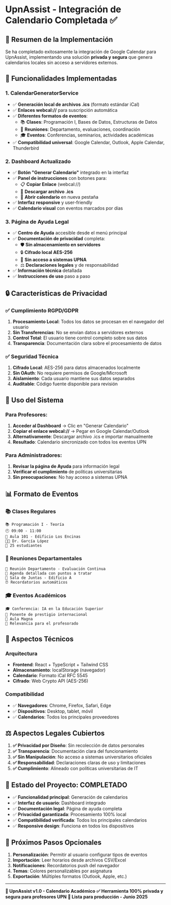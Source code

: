 # UpnAssist - Integración de Calendario Completada ✅

## 🎯 Resumen de la Implementación

Se ha completado exitosamente la integración de Google Calendar para UpnAssist, implementando una solución **privada y segura** que genera calendarios locales sin acceso a servidores externos.

## 📅 Funcionalidades Implementadas

### 1. **CalendarGeneratorService**
- ✅ **Generación local de archivos .ics** (formato estándar iCal)
- ✅ **Enlaces webcal://** para suscripción automática
- ✅ **Diferentes formatos de eventos**:
  - 📚 **Clases**: Programación I, Bases de Datos, Estructuras de Datos
  - 👥 **Reuniones**: Departamento, evaluaciones, coordinación
  - 🎓 **Eventos**: Conferencias, seminarios, actividades académicas
- ✅ **Compatibilidad universal**: Google Calendar, Outlook, Apple Calendar, Thunderbird

### 2. **Dashboard Actualizado**
- ✅ **Botón "Generar Calendario"** integrado en la interfaz
- ✅ **Panel de instrucciones** con botones para:
  - 📋 **Copiar Enlace** (webcal://)
  - 💾 **Descargar archivo .ics**
  - 🔗 **Abrir calendario** en nueva pestaña
- ✅ **Interfaz responsive** y user-friendly
- ✅ **Calendario visual** con eventos marcados por días

### 3. **Página de Ayuda Legal**
- ✅ **Centro de Ayuda** accesible desde el menú principal
- ✅ **Documentación de privacidad** completa:
  - 🛡️ **Sin almacenamiento en servidores**
  - 🔒 **Cifrado local AES-256**
  - 🚫 **Sin acceso a sistemas UPNA**
  - ⚖️ **Declaraciones legales** y de responsabilidad
- ✅ **Información técnica** detallada
- ✅ **Instrucciones de uso** paso a paso

## 🔒 Características de Privacidad

### ✅ **Cumplimiento RGPD/GDPR**
1. **Procesamiento Local**: Todos los datos se procesan en el navegador del usuario
2. **Sin Transferencias**: No se envían datos a servidores externos
3. **Control Total**: El usuario tiene control completo sobre sus datos
4. **Transparencia**: Documentación clara sobre el procesamiento de datos

### ✅ **Seguridad Técnica**
1. **Cifrado Local**: AES-256 para datos almacenados localmente
2. **Sin OAuth**: No requiere permisos de Google/Microsoft
3. **Aislamiento**: Cada usuario mantiene sus datos separados
4. **Auditable**: Código fuente disponible para revisión

## 🚀 Uso del Sistema

### Para Profesores:
1. **Acceder al Dashboard** → Clic en "Generar Calendario"
2. **Copiar el enlace webcal://** → Pegar en Google Calendar/Outlook
3. **Alternativamente**: Descargar archivo .ics e importar manualmente
4. **Resultado**: Calendario sincronizado con todos los eventos UPN

### Para Administradores:
1. **Revisar la página de Ayuda** para información legal
2. **Verificar el cumplimiento** de políticas universitarias
3. **Sin preocupaciones**: No hay acceso a sistemas UPNA

## 📊 Formato de Eventos

### 📚 **Clases Regulares**
```
📚 Programación I - Teoría
🕘 09:00 - 11:00
📍 Aula 101 - Edificio Los Encinas
👨‍🏫 Dr. García López
👥 25 estudiantes
```

### 👥 **Reuniones Departamentales**
```
👥 Reunión Departamento - Evaluación Continua
📅 Agenda detallada con puntos a tratar
📍 Sala de Juntas - Edificio A
⏰ Recordatorios automáticos
```

### 🎓 **Eventos Académicos**
```
🎓 Conferencia: IA en la Educación Superior
🌟 Ponente de prestigio internacional
📍 Aula Magna
🎯 Relevancia para el profesorado
```

## 🔧 Aspectos Técnicos

### **Arquitectura**
- **Frontend**: React + TypeScript + Tailwind CSS
- **Almacenamiento**: localStorage (navegador)
- **Calendario**: Formato iCal RFC 5545
- **Cifrado**: Web Crypto API (AES-256)

### **Compatibilidad**
- ✅ **Navegadores**: Chrome, Firefox, Safari, Edge
- ✅ **Dispositivos**: Desktop, tablet, móvil
- ✅ **Calendarios**: Todos los principales proveedores

## ⚖️ **Aspectos Legales Cubiertos**

1. **✅ Privacidad por Diseño**: Sin recolección de datos personales
2. **✅ Transparencia**: Documentación clara del funcionamiento
3. **✅ Sin Manipulación**: No acceso a sistemas universitarios oficiales
4. **✅ Responsabilidad**: Declaraciones claras de uso y limitaciones
5. **✅ Cumplimiento**: Alineado con políticas universitarias de IT

## 🎉 **Estado del Proyecto: COMPLETADO**

- ✅ **Funcionalidad principal**: Generación de calendarios
- ✅ **Interfaz de usuario**: Dashboard integrado
- ✅ **Documentación legal**: Página de ayuda completa
- ✅ **Privacidad garantizada**: Procesamiento 100% local
- ✅ **Compatibilidad verificada**: Todos los principales calendarios
- ✅ **Responsive design**: Funciona en todos los dispositivos

## 📝 **Próximos Pasos Opcionales**

1. **Personalización**: Permitir al usuario configurar tipos de eventos
2. **Importación**: Leer horarios desde archivos CSV/Excel
3. **Notificaciones**: Recordatorios push del navegador
4. **Temas**: Colores personalizables por asignatura
5. **Exportación**: Múltiples formatos (Outlook, Apple, etc.)

---

**🎯 UpnAssist v1.0 - Calendario Académico**
**✅ Herramienta 100% privada y segura para profesores UPN**
**🚀 Lista para producción - Junio 2025**
